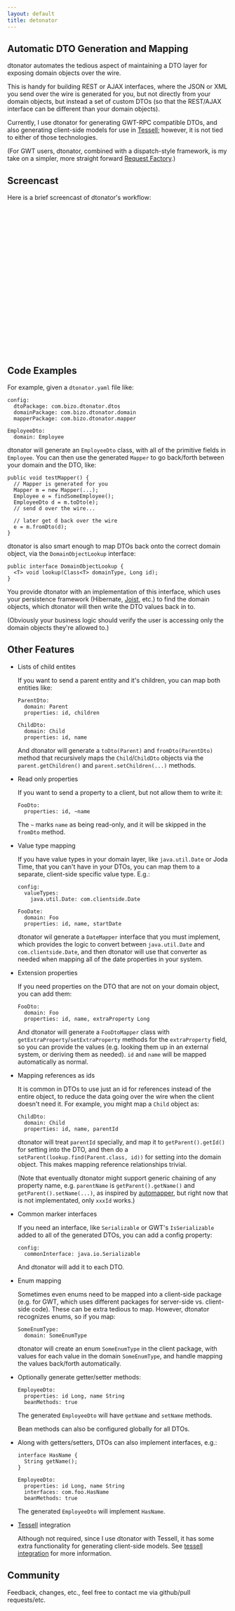 ```yaml
---
layout: default
title: detonator
---
```


Automatic DTO Generation and Mapping
------------------------------------

dtonator automates the tedious aspect of maintaining a DTO layer for exposing domain objects over the wire.

This is handy for building REST or AJAX interfaces, where the JSON or XML you send over the wire is generated for you, but not directly from your domain objects, but instead a set of custom DTOs (so that the REST/AJAX interface can be different than your domain objects).

Currently, I use dtonator for generating GWT-RPC compatible DTOs, and also generating client-side models for use in [Tessell](http://www.tessell.org); however, it is not tied to either of those technologies.

(For GWT users, dtonator, combined with a dispatch-style framework, is my take on a simpler, more straight forward [Request Factory](https://developers.google.com/web-toolkit/doc/latest/DevGuideRequestFactory).)

Screencast
----------

Here is a brief screencast of dtonator's workflow:

<p>
  <a href="http://www.tessell.org/casts/dtonator2.flv" style="display:block;width:520px;height:330px;margin-left:1em;" id="player"> </a>
  <script type="text/javascript"><!-- 
    flowplayer("player", "casts/flowplayer-3.2.7.swf", { clip: { autoPlay: false } });
  --></script>
</p>

Code Examples
-------------

For example, given a `dtonator.yaml` file like:

    config:
      dtoPackage: com.bizo.dtonator.dtos
      domainPackage: com.bizo.dtonator.domain
      mapperPackage: com.bizo.dtonator.mapper

    EmployeeDto:
      domain: Employee

dtonator will generate an `EmployeeDto` class, with all of the primitive fields in `Employee`. You can then use the generated `Mapper` to go back/forth between your domain and the DTO, like:

    public void testMapper() {
      // Mapper is generated for you
      Mapper m = new Mapper(...);
      Employee e = findSomeEmployee();
      EmployeeDto d = m.toDto(e);
      // send d over the wire...

      // later get d back over the wire
      e = m.fromDto(d);
    }

dtonator is also smart enough to map DTOs back onto the correct domain object, via the `DomainObjectLookup` interface:

    public interface DomainObjectLookup {
      <T> void lookup(Class<T> domainType, Long id);
    }

You provide dtonator with an implementation of this interface, which uses your persistence framework (Hibernate, [Joist](http://joist.ws), etc.) to find the domain objects, which dtonator will then write the DTO values back in to.

(Obviously your business logic should verify the user is accessing only the domain objects they're allowed to.)

Other Features
--------------

* Lists of child entites

  If you want to send a parent entity and it's children, you can map both entities like:

      ParentDto:
        domain: Parent
        properties: id, children

      ChildDto:
        domain: Child
        properties: id, name

  And dtonator will generate a `toDto(Parent)` and `fromDto(ParentDto)` method that recursively maps the `Child`/`ChildDto` objects via the `parent.getChildren()` and `parent.setChildren(...)` methods.

* Read only properties

  If you want to send a property to a client, but not allow them to write it:

      FooDto:
        properties: id, ~name

  The `~` marks `name` as being read-only, and it will be skipped in the `fromDto` method.

* Value type mapping

  If you have value types in your domain layer, like `java.util.Date` or Joda Time, that you can't have in your DTOs, you can map them to a separate, client-side specific value type. E.g.:

      config:
        valueTypes:
          java.util.Date: com.clientside.Date

      FooDate:
        domain: Foo
        properties: id, name, startDate

  dtonator wil generate a `DateMapper` interface that you must implement, which provides the logic to convert between `java.util.Date` and `com.clientside.Date`, and then dtonator will use that converter as needed when mapping all of the date properties in your system.

* Extension properties

  If you need properties on the DTO that are not on your domain object, you can add them:

      FooDto:
        domain: Foo
        properties: id, name, extraProperty Long

  And dtonator will generate a `FooDtoMapper` class with `getExtraProperty`/`setExtraProperty` methods for the `extraProperty` field, so you can provide the values (e.g. looking them up in an external system, or deriving them as needed). `id` and `name` will be mapped automatically as normal.

* Mapping references as ids

  It is common in DTOs to use just an id for references instead of the entire object, to reduce the data going over the wire when the client doesn't need it. For example, you might map a `Child` object as:

      ChildDto:
        domain: Child
        properties: id, name, parentId

  dtonator will treat `parentId` specially, and map it to `getParent().getId()` for setting into the DTO, and then do a `setParent(lookup.find(Parent.class, id))` for setting into the domain object. This makes mapping reference relationships trivial.

  (Note that eventually dtonator might support generic chaining of any property name, e.g. `parentName` is `getParent().getName()` and `getParent().setName(...)`, as inspired by [automapper](http://automapper.org/), but right now that is not implementated, only `xxxId` works.)

* Common marker interfaces

  If you need an interface, like `Serializable` or GWT's `IsSerializable` added to all of the generated DTOs, you can add a config property:

      config:
        commonInterface: java.io.Serializable

  And dtonator will add it to each DTO.

* Enum mapping

  Sometimes even enums need to be mapped into a client-side package (e.g. for GWT, which uses different packages for server-side vs. client-side code). These can be extra tedious to map. However, dtonator recognizes enums, so if you map:

      SomeEnumType:
        domain: SomeEnumType

  dtonator will create an enum `SomeEnumType` in the client package, with values for each value in the domain `SomeEnumType`, and handle mapping the values back/forth automatically.

* Optionally generate getter/setter methods:

      EmployeeDto:
        properties: id Long, name String
        beanMethods: true

  The generated `EmployeeDto` will have `getName` and `setName` methods.

  Bean methods can also be configured globally for all DTOs.

* Along with getters/setters, DTOs can also implement interfaces, e.g.:

      interface HasName {
        String getName();
      }

      EmployeeDto:
        properties: id Long, name String
        interfaces: com.foo.HasName
        beanMethods: true

   The generated `EmployeeDto` will implement `HasName`.

* [Tessell](http://www.tessell.org) integration

  Although not required, since I use dtonator with Tessell, it has some extra functionality for generating client-side models. See [tessell integration](tessell-integration.html) for more information.

Community
---------

Feedback, changes, etc., feel free to contact me via github/pull requests/etc.

